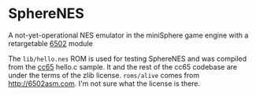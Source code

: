 # SphereNES

A not-yet-operational NES emulator in the miniSphere game engine with a retargetable [6502](https://en.wikipedia.org/wiki/MOS_Technology_6502) module

The `lib/hello.nes` ROM is used for testing SphereNES and was compiled from the [cc65](https://github.com/cc65/cc65) hello.c sample. It and the rest of the cc65 codebase are under the terms of the zlib license.
`roms/alive` comes from http://6502asm.com. I'm not sure what the license is there.